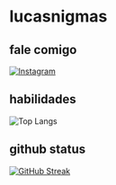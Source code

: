 # lucasnigmas
## fale comigo
[![Instagram](https://img.shields.io/badge/-lucas_alves_egm-%23E4405F?style=for-the-badge&logo=instagram&logoColor=white)](https://www.instagram.com/lucasnigmas/)
## habilidades
![Top Langs](https://github-readme-stats-git-masterrstaa-rickstaa.vercel.app/api/top-langs/?username=lucas&layout=compact&bg_color=000&border_color=30A3DC&title_color=E94D5F&text_color=FFF)
## github status
[![GitHub Streak](https://streak-stats.demolab.com/?user=lucasnigmas&theme=bear&background=000&border=30A3DC&dates=FFF)](https://git.io/streak-stats)



